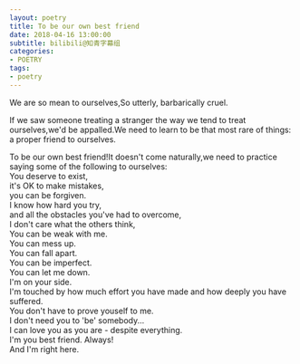 ```yaml
---
layout: poetry
title: To be our own best friend
date: 2018-04-16 13:00:00
subtitle: bilibili@知青字幕组
categories: 
- POETRY
tags: 
- poetry
---
```


We are so mean to ourselves,So utterly, barbarically cruel.


If we saw someone treating a stranger the way we tend to treat ourselves,we'd be appalled.We need to learn to be that most rare of things: a proper friend to ourselves.

To be our own best friend!It doesn't come naturally,we need to practice saying some of the following to ourselves:<br/>
You deserve to exist,<br/>
it's OK to make mistakes, <br/>
you can be forgiven. <br/>
I know how hard you try, <br/>
and all the obstacles you've had to overcome, <br/>
I don't care what the others think, <br/>
You can be weak with me. <br/>
You can mess up. <br/>
You can fall apart. <br/>
You can be imperfect. <br/>
You can let me down. <br/>
I'm on your side. <br/>
I'm touched by how much effort you have made and how deeply you have suffered.<br/>
You don't have to prove youself to me. <br/>
I don't need you to 'be' somebody... <br/>
I can love you as you are - despite everything. <br/>
I'm you best friend. Always! <br/>
And I'm right here.

